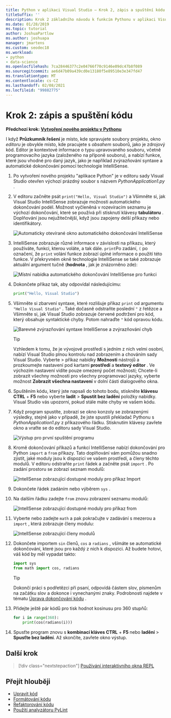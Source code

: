 ```yaml
---
title: Python v aplikaci Visual Studio – Krok 2, zápis a spuštění kódu
titleSuffix: ''
description: Krok 2 základního návodu k funkcím Pythonu v aplikaci Visual Studio, včetně úprav kódu a spuštění projektu.
ms.date: 01/28/2019
ms.topic: tutorial
author: JoshuaPartlow
ms.author: joshuapa
manager: jmartens
ms.custom: seodec18
ms.workload:
- python
- data-science
ms.openlocfilehash: 7ca28446377c2e04766f70c9146e09dc47b8f089
ms.sourcegitcommit: ae6d47b09a439cd0e13180f5e89510e3e347fd47
ms.translationtype: MT
ms.contentlocale: cs-CZ
ms.lasthandoff: 02/08/2021
ms.locfileid: "99882775"
---
```

# <a name="step-2-write-and-run-code"></a>Krok 2: zápis a spuštění kódu

**Předchozí krok: [Vytvoření nového projektu v Pythonu](tutorial-working-with-python-in-visual-studio-step-01-create-project.md)**

I když **Průzkumník řešení** je místo, kde spravujete soubory projektu, okno *editoru* je obvykle místo, kde pracujete s *obsahem* souborů, jako je zdrojový kód. Editor je kontextové informace o typu upravovaného souboru, včetně programovacího jazyka (založeného na příponě souboru), a nabízí funkce, které jsou vhodné pro daný jazyk, jako je například zvýrazňování syntaxe a automatické dokončování pomocí technologie IntelliSense.

1. Po vytvoření nového projektu "aplikace Python" je v editoru sady Visual Studio otevřen výchozí prázdný soubor s názvem *PythonApplication1.py* .

1. V editoru začněte psát `print("Hello, Visual Studio")` a Všimněte si, jak Visual Studio IntelliSense zobrazuje možnosti automatického dokončování podél. Možnost vyčleněná v rozevíracím seznamu je výchozí dokončování, které se používá při stisknutí klávesy **tabulátoru** . Doplňování jsou nejužitečnější, když jsou zapojeny delší příkazy nebo identifikátory.

    ![Automaticky otevírané okno automatického dokončování IntelliSense](media/vs-getting-started-python-04-IntelliSense1b.png)

1. IntelliSense zobrazuje různé informace v závislosti na příkazu, který používáte, funkci, kterou voláte, a tak dále. `print`Po zadání, `(` po označení, že `print` volání funkce zobrazí úplné informace o použití této funkce. V překryvném okně technologie IntelliSense se také zobrazuje aktuální argument tučně (**hodnota** , jak je znázorněno zde):

    ![Místní nabídka automatického dokončování IntelliSense pro funkci](media/vs-getting-started-python-05-IntelliSense2b.png)

1. Dokončete příkaz tak, aby odpovídal následujícímu:

    ```python
    print("Hello, Visual Studio")
    ```

1. Všimněte si zbarvení syntaxe, které rozlišuje příkaz `print` od argumentu `"Hello Visual Studio"` . Také dočasně odstraňte poslední `"` z řetězce a Všimněte si, jak Visual Studio zobrazuje červené podtržení pro kód, který obsahuje syntaktické chyby. Potom nahraďte `"` kód opravou kódu.

    ![Barevné zvýrazňování syntaxe IntelliSense a zvýrazňování chyb](media/vs-getting-started-python-06-IntelliSense3b.png)

    > [!Tip]
    > Vzhledem k tomu, že je vývojové prostředí s jedním z nich velmi osobní, nabízí Visual Studio plnou kontrolu nad zobrazením a chováním sady Visual Studio. Vyberte   >  příkaz nabídky **Možnosti** nástrojů a prozkoumejte nastavení pod kartami **prostředí** a **textový editor** . Ve výchozím nastavení vidíte pouze omezený počet možností; Chcete-li zobrazit všechny možnosti pro všechny programovací jazyky, vyberte možnost **Zobrazit všechna nastavení** v dolní části dialogového okna.

1. Spuštěním kódu, který jste napsali do tohoto bodu, stiskněte **klávesu CTRL** + **F5** nebo vyberte **ladit**  >  **Spustit bez ladění** položky nabídky. Visual Studio vás upozorní, pokud stále máte chyby ve vašem kódu.

1. Když program spustíte, zobrazí se okno konzoly se zobrazenými výsledky, stejně jako v případě, že jste spustili překladač Pythonu s *PythonApplication1.py* z příkazového řádku. Stisknutím klávesy zavřete okno a vraťte se do editoru sady Visual Studio.

    ![Výstup pro první spuštění programu](media/vs-getting-started-python-07-output.png)

1. Kromě dokončování příkazů a funkcí IntelliSense nabízí dokončování pro Python `import` a `from` příkazy. Tato doplňování vám pomůžou snadno zjistit, jaké moduly jsou k dispozici ve vašem prostředí, a členy těchto modulů. V editoru odstraňte `print` řádek a začněte psát `import` . Po zadání prostoru se zobrazí seznam modulů:

    ![IntellSense zobrazující dostupné moduly pro příkaz Import](media/vs-getting-started-python-08-import1.png)

1. Dokončete řádek zadáním nebo výběrem `sys` .

1. Na dalším řádku zadejte `from` znovu zobrazení seznamu modulů:

    ![IntellSense zobrazující dostupné moduly pro příkaz from](media/vs-getting-started-python-09-import2.png)

1. Vyberte nebo zadejte `math` a pak pokračujte v zadávání s mezerou a `import` , která zobrazuje členy modulu:

    ![IntellSense zobrazující členy modulů](media/vs-getting-started-python-10-import3.png)

1. Dokončete importem `sin` členů, `cos` a `radians` , všímáte se automatické dokončování, které jsou pro každý z nich k dispozici. Až budete hotovi, váš kód by měl vypadat takto:

    ```python
    import sys
    from math import cos, radians
    ```

    > [!Tip]
    > Dokončí práci s podřetězci při psaní, odpovídá částem slov, písmenům na začátku slov a dokonce i vynechanými znaky. Podrobnosti najdete v tématu [Úprava dokončování kódu](editing-python-code-in-visual-studio.md#completions) .

1. Přidejte ještě pár kódů pro tisk hodnot kosinusu pro 360 stupňů:

    ```python
    for i in range(360):
        print(cos(radians(i)))
    ```

1. Spusťte program znovu s **kombinací kláves CTRL** + **F5** nebo **ladění**  >  **Spusťte bez ladění**. Až skončíte, zavřete okno výstup.

## <a name="next-step"></a>Další krok

> [!div class="nextstepaction"]
> [Používání interaktivního okna REPL](tutorial-working-with-python-in-visual-studio-step-03-interactive-repl.md)

## <a name="go-deeper"></a>Přejít hlouběji

- [Upravit kód](editing-python-code-in-visual-studio.md)
- [Formátování kódu](formatting-python-code.md)
- [Refaktorování kódu](refactoring-python-code.md)
- [Použití analyzátoru PyLint](linting-python-code.md)
